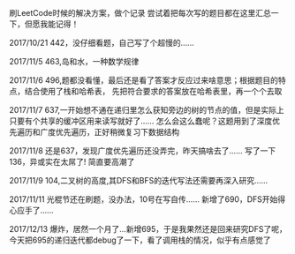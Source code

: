 刷LeetCode时候的解决方案，做个记录
尝试着把每次写的题目都在这里汇总一下，但愿我能记得！


2017/10/21
442，没仔细看题，自己写了个超慢的……

2017/11/5
463,岛和水，一种数学规律

2017/11/6
496,题都没看懂，最后还是看了答案才反应过来啥意思；根据题目的特点，结合使用了栈和哈希表，
先把符合要求的答案放在哈希表里，再一个个去取

2017/11/7
637,一开始想不通在递归里怎么获知旁边的树的节点的值，但是实际上只要有个共享的缓冲区用来读写就好了……
怎么会这么蠢呢？这题用到了深度优先遍历和广度优先遍历，正好稍微复习下数据结构

2017/11/8
还是637，发现广度优先遍历还没弄完，昨天搞啥去了……
写了一下136，异或实在太屌了! 简直要高潮了

2017/11/9
104,二叉树的高度,其DFS和BFS的迭代写法还需要再深入研究……

2017/11/11
光棍节还在刷题，没办法，10号在写自传……
新增了690，DFS开始得心应手了……

2017/12/13
爆炸，居然一个月了…新增695，于是我果然还是回来研究DFS了呢，今天把695的递归迭代都debug了一下，看了调用栈的情况，似乎有点感觉了